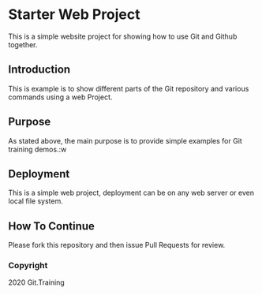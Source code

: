 # Starter Web Project

This is a simple website project for showing how to use Git and Github together.

## Introduction

This is example is to show different parts of the Git repository and various commands using a web
Project.

## Purpose

As stated above, the main purpose is to provide simple examples for Git training demos.:w

## Deployment

This is a simple web project, deployment can be on any web server or even local file system.

## How To Continue

Please fork this repository and then issue Pull Requests for review.

### Copyright

2020 Git.Training
